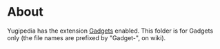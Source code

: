 # About
Yugipedia has the extension [Gadgets][1] enabled.
This folder is for Gadgets only (the file names are prefixed by "Gadget-", on wiki).


[1]: https://www.mediawiki.org/wiki/Extension:Gadgets